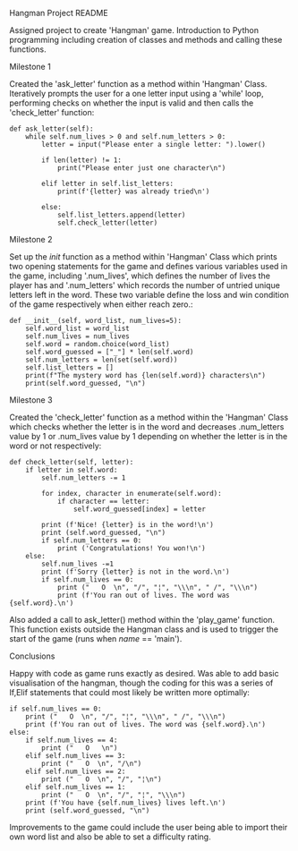 Hangman Project README

Assigned project to create 'Hangman' game. Introduction to Python programming including creation of classes and methods and calling these functions.


Milestone 1

Created the 'ask_letter' function as a method within 'Hangman' Class. Iteratively prompts the user for a one letter input using a 'while' loop, performing checks on whether the input is valid and then calls the 'check_letter' function:

    def ask_letter(self):
        while self.num_lives > 0 and self.num_letters > 0:
            letter = input("Please enter a single letter: ").lower()

            if len(letter) != 1:
                print("Please enter just one character\n")
            
            elif letter in self.list_letters:
                print(f'{letter} was already tried\n')
           
            else:
                self.list_letters.append(letter)
                self.check_letter(letter)        



Milestone 2

Set up the _init_ function as a method within 'Hangman' Class which prints two opening statements for the game and defines various variables used in the game, including '.num_lives', which defines the number of lives the player has and '.num_letters' which records the number of untried unique letters left in the word. These two variable define the loss and win condition of the game respectively when either reach zero.:

    def __init__(self, word_list, num_lives=5):
        self.word_list = word_list
        self.num_lives = num_lives
        self.word = random.choice(word_list)
        self.word_guessed = ["_"] * len(self.word)
        self.num_letters = len(set(self.word))
        self.list_letters = []
        print(f"The mystery word has {len(self.word)} characters\n")
        print(self.word_guessed, "\n")


Milestone 3

Created the 'check_letter' function as a method within the 'Hangman' Class which checks whether the letter is in the word and decreases .num_letters value by 1 or .num_lives value by 1 depending on whether the letter is in the word or not respectively:

    def check_letter(self, letter):
        if letter in self.word:
            self.num_letters -= 1

            for index, character in enumerate(self.word):
                if character == letter:
                    self.word_guessed[index] = letter

            print (f'Nice! {letter} is in the word!\n')       
            print (self.word_guessed, "\n")
            if self.num_letters == 0:
                print ('Congratulations! You won!\n')
        else:
            self.num_lives -=1
            print (f'Sorry {letter} is not in the word.\n')
            if self.num_lives == 0:
                print ("   O  \n", "/", "¦", "\\\n", " /", "\\\n")
                print (f'You ran out of lives. The word was {self.word}.\n')
                
Also added a call to ask_letter() method within the 'play_game' function. This function exists outside the Hangman class and is used to trigger the start of the game (runs when _name_ == 'main'). 

Conclusions

Happy with code as game runs exactly as desired. Was able to add basic visualisation of the hangman, though the coding for this was a series of If,Elif statements that could most likely be written more optimally:

    if self.num_lives == 0:
        print ("   O  \n", "/", "¦", "\\\n", " /", "\\\n")
        print (f'You ran out of lives. The word was {self.word}.\n')
    else:
        if self.num_lives == 4:
            print ("   O   \n")
        elif self.num_lives == 3:
            print ("   O  \n", "/\n")
        elif self.num_lives == 2:
            print ("   O  \n", "/", "¦\n")
        elif self.num_lives == 1:
            print ("   O  \n", "/", "¦", "\\\n")
        print (f'You have {self.num_lives} lives left.\n')
        print (self.word_guessed, "\n")

Improvements to the game could include the user being able to import their own word list and also be able to set a difficulty rating. 
